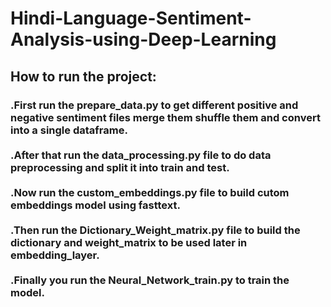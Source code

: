 # Hindi-Language-Sentiment-Analysis-using-Deep-Learning
<h2>How to run the project:</h2>
<h3>.First run the prepare_data.py to get different positive and negative sentiment files merge them shuffle them and convert into a single dataframe.<br><br>
.After that run the data_processing.py file to do data preprocessing and split it into train and test.<br><br>
.Now run the custom_embeddings.py file to build cutom embeddings model using fasttext.<br><br>
.Then run the Dictionary_Weight_matrix.py file to build the dictionary and weight_matrix to be used later in embedding_layer.<br><br>
.Finally you run the Neural_Network_train.py to train the model.<br><br>
</h3>
